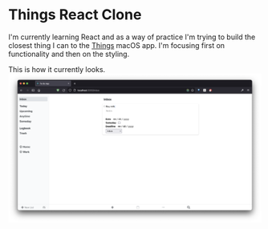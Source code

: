 # Things React Clone
I'm currently learning React and as a way of practice I'm trying to build the closest thing I can to
the [Things](http://culturedcode.com/things/) macOS app. I'm focusing first on functionality and then on the styling.

This is how it currently looks.
![](current-look.png)